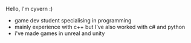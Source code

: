 Hello, I'm cyvern :)
- game dev student specialising in programming
- mainly experience with c++ but I've also worked with c# and python
- i've made games in unreal and unity

<!---
Cyverneon/Cyverneon is a ✨ special ✨ repository because its `README.md` (this file) appears on your GitHub profile.
You can click the Preview link to take a look at your changes.
--->
